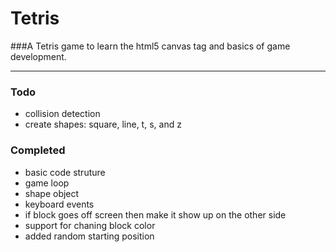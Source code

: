 Tetris
======

###A Tetris game to learn the html5 canvas tag and basics of game development.

------

### Todo
- collision detection
- create shapes: square, line, t, s, and z

### Completed
- basic code struture
- game loop
- shape object
- keyboard events
- if block goes off screen then make it show up on the other side
- support for chaning block color
- added random starting position
